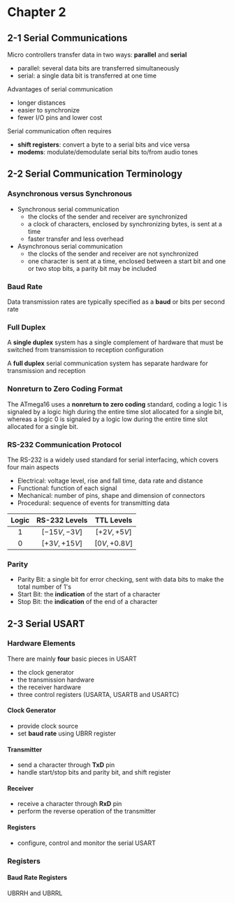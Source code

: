 # Chapter 2

## 2-1 Serial Communications

Micro controllers transfer data in two ways: **parallel** and **serial**

- parallel: several data bits are transferred simultaneously
- serial: a single data bit is transferred at one time

Advantages of serial communication

- longer distances
- easier to synchronize
- fewer I/O pins and lower cost

Serial communication often requires

- **shift registers**: convert a byte to a serial bits and vice versa
- **modems**: modulate/demodulate serial bits to/from audio tones

## 2-2 Serial Communication Terminology

### Asynchronous versus Synchronous

- Synchronous serial communication
  - the clocks of the sender and receiver are synchronized
  - a clock of characters, enclosed by synchronizing bytes, is sent at a time
  - faster transfer and less overhead
- Asynchronous serial communication
  - the clocks of the sender and receiver are not synchronized
  - one character is sent at a time, enclosed between a start bit and one or two stop bits, a parity bit may be included

### Baud Rate

Data transmission rates are typically specified as a **baud** or bits per second rate

### Full Duplex

A **single duplex** system has a single complement of hardware that must be switched from transmission to reception configuration

A **full duplex** serial communication system has separate hardware for transmission and reception

### Nonreturn to Zero Coding Format

The ATmega16 uses a **nonreturn to zero coding** standard, coding a logic 1 is signaled by a logic high during the entire time slot allocated for a single bit, whereas a logic 0 is signaled by a logic low during the entire time slot allocated for a single bit.

### RS-232 Communication Protocol

The RS-232 is a widely used standard for serial interfacing, which covers four main aspects

- Electrical: voltage level, rise and fall time, data rate and distance
- Functional: function of each signal
- Mechanical: number of pins, shape and dimension of connectors
- Procedural: sequence of events for transmitting data

| Logic | RS-232 Levels |  TTL Levels  |
| :---: | :-----------: | :----------: |
|   1   | $[-15V,-3V]$  | $[+2V,+5V]$  |
|   0   | $[+3V,+15V]$  | $[0V,+0.8V]$ |

### Parity

- Parity Bit: a single bit for error checking, sent with data bits to make the total number of 1's
- Start Bit: the **indication** of the start of a character
- Stop Bit: the **indication** of the end of a character

## 2-3 Serial USART

### Hardware Elements

There are mainly **four** basic pieces in USART

- the clock generator
- the transmission hardware
- the receiver hardware
- three control registers (USARTA, USARTB and USARTC)

#### Clock Generator

- provide clock source
- set **baud rate** using UBRR register

#### Transmitter

- send a character through **TxD** pin
- handle start/stop bits and parity bit, and shift register

#### Receiver

- receive a character through **RxD** pin
- perform the reverse operation of the transmitter

#### Registers

- configure, control and monitor the serial USART

### Registers

#### Baud Rate Registers

UBRRH and UBRRL